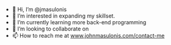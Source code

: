 - 👋 Hi, I’m @jmasulonis
- 👀 I’m interested in expanding my skillset.
- 🌱 I’m currently learning more back-end programming
- 💞️ I’m looking to collaborate on 
- 📫 How to reach me at www.johnmasulonis.com/contact-me

<!---
jmasulonis/jmasulonis is a ✨ special ✨ repository because its `README.md` (this file) appears on your GitHub profile.
You can click the Preview link to take a look at your changes.
--->
